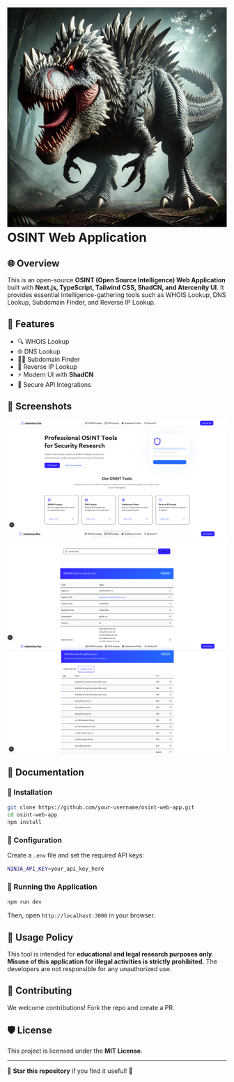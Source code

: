 # ![Project Logo](indominius%20.webp) OSINT Web Application

## 🌐 Overview
This is an open-source **OSINT (Open Source Intelligence) Web Application** built with **Next.js, TypeScript, Tailwind CSS, ShadCN, and Atercenity UI**. It provides essential intelligence-gathering tools such as WHOIS Lookup, DNS Lookup, Subdomain Finder, and Reverse IP Lookup.

## 🚀 Features
- 🔍 WHOIS Lookup
- 🌐 DNS Lookup
- 🕵️‍♂️ Subdomain Finder
- 🔄 Reverse IP Lookup
- ⚡ Modern UI with **ShadCN**
- 🔐 Secure API Integrations

## 📸 Screenshots
![Screenshot 1](1.png)
![Screenshot 2](2.png)
![Screenshot 3](3.png)

## 📖 Documentation
### 📌 Installation
```sh
git clone https://github.com/your-username/osint-web-app.git
cd osint-web-app
npm install
```

### 🔧 Configuration
Create a `.env` file and set the required API keys:
```sh
NINJA_API_KEY=your_api_key_here
```

### 🏃 Running the Application
```sh
npm run dev
```
Then, open `http://localhost:3000` in your browser.

## 📜 Usage Policy
This tool is intended for **educational and legal research purposes only**. **Misuse of this application for illegal activities is strictly prohibited.** The developers are not responsible for any unauthorized use.

## 🤝 Contributing
We welcome contributions! Fork the repo and create a PR.

## 🛡 License
This project is licensed under the **MIT License**.

---
🌟 **Star this repository** if you find it useful! 🚀
